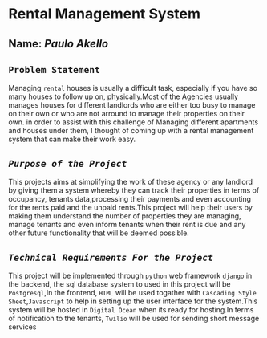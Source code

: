# Rental Management System
## Name: _Paulo Akello_
## `Problem Statement`

Managing `rental` houses is usually a difficult task, especially if you have so many houses to follow up on, physically.Most of the Agencies usually manages houses for different landlords who are either too busy to manage on their own or who are not arround to manage their properties on their own. in order to assist with this challenge of Managing different apartments and houses under them, I thought of coming up with a rental management system that can make their work easy.

##  _`Purpose of the Project`_
This projects aims at simplifying the work of these agency or any landlord by giving them a system whereby they can track their properties in terms of occupancy, tenants data,processing their payments and even accounting for the rents paid and the unpaid rents.This project will help their users by making them understand the number of properties they are managing, manage tenants and even inform tenants when their rent is due and any other future functionality that will be deemed possible.


##  _`Technical Requirements For the Project`_

This project will be implemented through `python` web framework `django` in the backend, the sql database system to used in this project will be `Postgresql`,In the frontend, `HTML` will be used togather with `Cascading Style Sheet`,`Javascript` to help in setting up the user interface for the system.This system will be hosted in `Digital Ocean` when its ready for hosting.In terms of notification to the tenants, `Twilio` will be used for sending short message services
